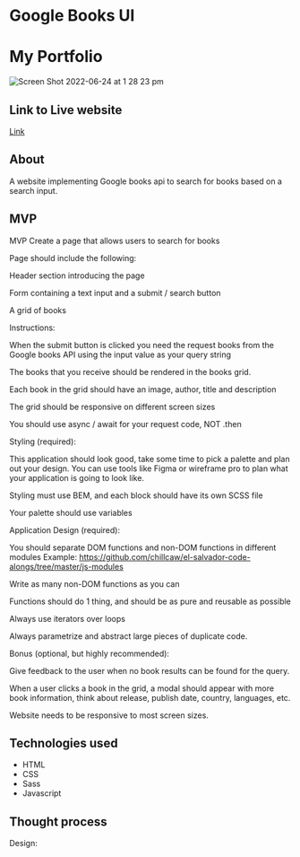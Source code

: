 # Google Books UI


# My Portfolio
![Screen Shot 2022-06-24 at 1 28 23 pm](https://user-images.githubusercontent.com/97388878/175456668-bff17220-01ab-4cf1-8f94-8d6013b4f57b.png)


## Link to Live website

[Link](samm-au.github.io/google-books-ui/)

## About

A website implementing Google books api to search for books based on a search input.

## MVP

MVP
Create a page that allows users to search for books

Page should include the following:

Header section introducing the page

Form containing a text input and a submit / search button

A grid of books

Instructions:

When the submit button is clicked you need the request books from the Google books API using the input value as your query string

The books that you receive should be rendered in the books grid.

Each book in the grid should have an image, author, title and description

The grid should be responsive on different screen sizes

You should use async / await for your request code, NOT .then

Styling (required):

This application should look good, take some time to pick a palette and plan out your design. You can use tools like Figma or wireframe pro to plan what your application is going to look like.

Styling must use BEM, and each block should have its own SCSS file

Your palette should use variables

Application Design (required):

You should separate DOM functions and non-DOM functions in different modules Example: https://github.com/chillcaw/el-salvador-code-alongs/tree/master/js-modules

Write as many non-DOM functions as you can

Functions should do 1 thing, and should be as pure and reusable as possible

Always use iterators over loops

Always parametrize and abstract large pieces of duplicate code.

Bonus (optional, but highly recommended):

Give feedback to the user when no book results can be found for the query.

When a user clicks a book in the grid, a modal should appear with more book information, think about release, publish date, country, languages, etc.

Website needs to be responsive to most screen sizes.

## Technologies used

- HTML
- CSS
- Sass
- Javascript


## Thought process

Design:


